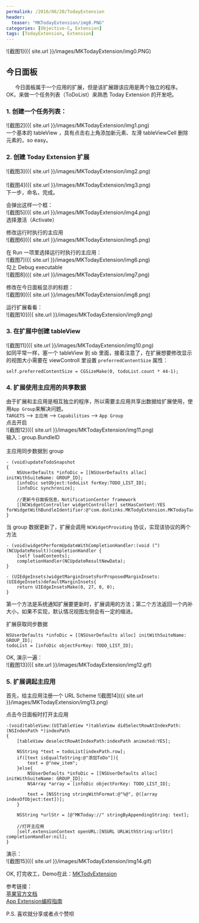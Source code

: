 ```yaml
---
permalink: /2016/06/20/TodayExtension
header:
  teaser: "MKTodayExtension/img0.PNG"
categories: [Objective-C, Extension]
tags: [TodayExtension, Extension]
---
```

![截图1]({{ site.url }}/images/MKTodayExtension/img0.PNG)

## 今日面板
&nbsp;&nbsp;&nbsp;&nbsp;&nbsp;&nbsp;今日面板属于一个应用的扩展，但是该扩展跟该应用是两个独立的程序。OK，来做一个任务列表（ToDoList）来熟悉 Today Extension 的开发吧。

### 1. 创建一个任务列表：
![截图2]({{ site.url }}/images/MKTodayExtension/img1.png)
<br>
一个基本的 tableView ，具有点击右上角添加新元素、左滑 tableViewCell 删除元素的，so easy。

### 2. 创建 Today Extension 扩展
![截图3]({{ site.url }}/images/MKTodayExtension/img2.png)
<br>
<br>
![截图4]({{ site.url }}/images/MKTodayExtension/img3.png)
<br>
下一步，命名，完成。
<br>

会弹出这样一个框：
<br>
![截图5]({{ site.url }}/images/MKTodayExtension/img4.png)
<br>
选择激活（Activate）
<br>

修改运行时执行的主应用
<br>
![截图6]({{ site.url }}/images/MKTodayExtension/img5.png)
<br>

在 Run 一项里选择运行时执行的主应用：<br>
![截图7]({{ site.url }}/images/MKTodayExtension/img6.png)
<br>
勾上 Debug executable <br> 
![截图8]({{ site.url }}/images/MKTodayExtension/img7.png)
<br>

修改在今日面板显示的标题：
<br>
![截图9]({{ site.url }}/images/MKTodayExtension/img8.png)
<br>

运行扩展看看：
<br>
![截图10]({{ site.url }}/images/MKTodayExtension/img9.png)
<br>


### 3. 在扩展中创建 tableView
![截图11]({{ site.url }}/images/MKTodayExtension/img10.png)
<br>
如同平常一样，塞一个 tableView 到 sb 里面，接着注意了，在扩展想要修改显示的视图大小需要在 viewControll 里设置 `preferredContentSize` 属性：

~~~objc
self.preferredContentSize = CGSizeMake(0, todoList.count * 44-1);
~~~

### 4. 扩展使用主应用的共享数据
由于扩展和主应用是相互独立的程序，所以需要主应用共享出数据给扩展使用，使用`App Group`来解决问题。
<br>
`TARGETS` ——> `主应用` ——> `Capabilities` ——> `App Group`
<br>
点击开启
<br>
![截图12]({{ site.url }}/images/MKTodayExtension/img11.png)
<br>
输入：group.BundleID
<br>
<br>
主应用同步数据到 group

~~~objc
- (void)updateTodoSnapshot
{
    NSUserDefaults *infoDic = [[NSUserDefaults alloc] initWithSuiteName: GROUP_ID];
    [infoDic setObject:todoList forKey:TODO_LIST_ID];
    [infoDic synchronize];
    
    //更新今日面板信息，NotificationCenter framework
    [[NCWidgetController widgetController] setHasContent:YES forWidgetWithBundleIdentifier:@"com.donlinks.MKTodyExtension.MKTodayTarget"];
}
~~~

当 group 数据更新了，扩展会调用 `NCWidgetProviding` 协议，实现该协议的两个方法

~~~objc
- (void)widgetPerformUpdateWithCompletionHandler:(void (^)(NCUpdateResult))completionHandler {
    [self loadContents];
    completionHandler(NCUpdateResultNewData);
}

- (UIEdgeInsets)widgetMarginInsetsForProposedMarginInsets:(UIEdgeInsets)defaultMarginInsets{
    return UIEdgeInsetsMake(0, 27, 0, 0);
}
~~~
第一个方法是系统通知扩展要更新时，扩展调用的方法；第二个方法返回一个内补大小，如果不实现，默认情况视图左侧会有一定的缩进。
<br>

扩展获取同步数据

~~~objc
NSUserDefaults *infoDic = [[NSUserDefaults alloc] initWithSuiteName: GROUP_ID];
todoList = [infoDic objectForKey: TODO_LIST_ID];
~~~

OK, 演示一遍：
<br>
![截图13]({{ site.url }}/images/MKTodayExtension/img12.gif)
<br>

### 5. 扩展调起主应用
首先，给主应用注册一个 URL Scheme
![截图14]({{ site.url }}/images/MKTodayExtension/img13.png)
<br>

点击今日面板时打开主应用

~~~objc
-(void)tableView:(UITableView *)tableView didSelectRowAtIndexPath:(NSIndexPath *)indexPath
{
    [tableView deselectRowAtIndexPath:indexPath animated:YES];
    
    NSString *text = todoList[indexPath.row];
    if([text isEqualToString:@"添加ToDo"]){
        text = @"new_item";
    }else{
        NSUserDefaults *infoDic = [[NSUserDefaults alloc] initWithSuiteName: GROUP_ID];
        NSArray *array = [infoDic objectForKey: TODO_LIST_ID];
        
        text = [NSString stringWithFormat:@"%@", @([array indexOfObject:text])];
    }
    
    NSString *urlStr = [@"MKToday://" stringByAppendingString: text];
    
    //打开主应用
    [self.extensionContext openURL:[NSURL URLWithString:urlStr] completionHandler:nil];
}
~~~

演示：
<br>
![截图15]({{ site.url }}/images/MKTodayExtension/img14.gif)
<br>

OK, 打完收工，Demo在此：[MKTodyExtension](https://github.com/monkey19911021/MKTodyExtension)
<br>

参考链接：
<br>
[苹果官方文档](https://developer.apple.com/library/ios/documentation/NotificationCenter/Reference/NotificationCenter_Framework/index.html)
<br>
[App Extension编程指南](http://www.cocoachina.com/ios/20140904/9527.html)
<br>

P.S. 喜欢就分享或者点个赞呗

<!-- 多说评论框 start -->
<div class="ds-thread" data-thread-key="TodayExtension" data-title="TodayExtension" data-url="http://mkapple.cn/2016/06/20/TodayExtension"></div>
<!-- 多说评论框 end -->
<!-- 多说公共JS代码 start (一个网页只需插入一次) -->
<script type="text/javascript">
var duoshuoQuery = {short_name:"mkapple"};
	(function() {
		var ds = document.createElement('script');
		ds.type = 'text/javascript';ds.async = true;
		ds.src = (document.location.protocol == 'https:' ? 'https:' : 'http:') + '//static.duoshuo.com/embed.js';
		ds.charset = 'UTF-8';
		(document.getElementsByTagName('head')[0] 
		 || document.getElementsByTagName('body')[0]).appendChild(ds);
	})();
	</script>
<!-- 多说公共JS代码 end -->
